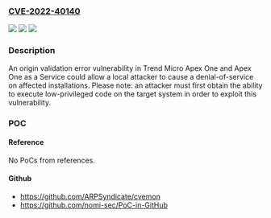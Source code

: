 ### [CVE-2022-40140](https://cve.mitre.org/cgi-bin/cvename.cgi?name=CVE-2022-40140)
![](https://img.shields.io/static/v1?label=Product&message=Trend%20Micro%20Apex%20One&color=blue)
![](https://img.shields.io/static/v1?label=Version&message=n%2Fa&color=blue)
![](https://img.shields.io/static/v1?label=Vulnerability&message=Origin%20Validation%20Error%20DoS&color=brighgreen)

### Description

An origin validation error vulnerability in Trend Micro Apex One and Apex One as a Service could allow a local attacker to cause a denial-of-service on affected installations. Please note: an attacker must first obtain the ability to execute low-privileged code on the target system in order to exploit this vulnerability.

### POC

#### Reference
No PoCs from references.

#### Github
- https://github.com/ARPSyndicate/cvemon
- https://github.com/nomi-sec/PoC-in-GitHub

